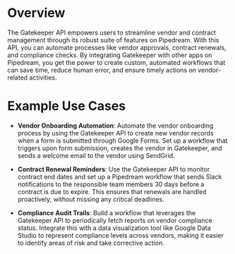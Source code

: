 # Overview

The Gatekeeper API empowers users to streamline vendor and contract management through its robust suite of features on Pipedream. With this API, you can automate processes like vendor approvals, contract renewals, and compliance checks. By integrating Gatekeeper with other apps on Pipedream, you get the power to create custom, automated workflows that can save time, reduce human error, and ensure timely actions on vendor-related activities.

# Example Use Cases

- **Vendor Onboarding Automation**: Automate the vendor onboarding process by using the Gatekeeper API to create new vendor records when a form is submitted through Google Forms. Set up a workflow that triggers upon form submission, creates the vendor in Gatekeeper, and sends a welcome email to the vendor using SendGrid.

- **Contract Renewal Reminders**: Use the Gatekeeper API to monitor contract end dates and set up a Pipedream workflow that sends Slack notifications to the responsible team members 30 days before a contract is due to expire. This ensures that renewals are handled proactively, without missing any critical deadlines.

- **Compliance Audit Trails**: Build a workflow that leverages the Gatekeeper API to periodically fetch reports on vendor compliance status. Integrate this with a data visualization tool like Google Data Studio to represent compliance levels across vendors, making it easier to identify areas of risk and take corrective action.
